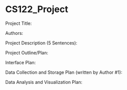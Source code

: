 # CS122_Project

Project Title:

Authors:

Project Description (5 Sentences):

Project Outline/Plan:

Interface Plan:

Data Collection and Storage Plan (written by Author #1):

Data Analysis and Visualization Plan:
